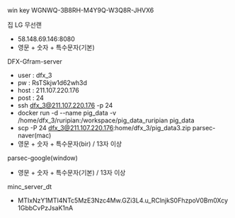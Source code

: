 win key
WGNWQ-3B8RH-M4Y9Q-W3Q8R-JHVX6

집 LG 무선랜
- 58.148.69.146:8080
- 영문 + 숫자 + 특수문자(기본)

DFX-Gfram-server
- user : dfx_3
- pw : RsTSkjw1d62wh3d
- host : 211.107.220.176
- post : 24
- ssh dfx_3@211.107.220.176 -p 24
- docker run -d --name pig_data -v /home/dfx_3/ruripian:/workspace/pig_data_ruripian pig_data
 - scp -P 24 dfx_3@211.107.220.176:home/dfx_3/pig_data3.zip 
parsec-naver(mac)
- 영문 + 숫자 + 특수문자(bir) / 13자 이상

parsec-google(window)
- 영문 + 숫자 + 특수문자(기본) / 13자 이상

minc_server_dt
- MTIxNzY1MTI4NTc5MzE3Nzc4Mw.GZi3L4.u_RClnjkS0FhzpoV0Bm0Xcy1GbbCvPzJsaK1nA